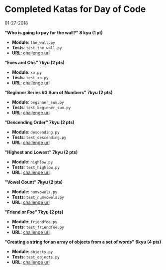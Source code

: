 # Completed Katas for Day of Code
01-27-2018

**"Who is going to pay for the wall?" 8 kyu (1 pt)**
- **Module**: `the_wall.py`
- **Tests**: `test_the_wall.py`
- **URL**: [challenge url](https://www.codewars.com/kata/58bf9bd943fadb2a980000a7)

**"Exes and Ohs" 7kyu (2 pts)**
- **Module**: `xo.py`
- **Tests**: `test_xo.py`
- **URL**: [challenge url](https://www.codewars.com/kata/exes-and-ohs/python)

**"Beginner Series #3 Sum of Numbers" 7kyu (2 pts)**
- **Module**: `beginner_sum.py`
- **Tests**: `test_beginner_sum.py`
- **URL**: [challenge url](https://www.codewars.com/kata/55f2b110f61eb01779000053)

**"Descending Order" 7kyu (2 pts)**
- **Module**: `descending.py`
- **Tests**: `test_descending.py`
- **URL**: [challenge url](https://www.codewars.com/kata/5467e4d82edf8bbf40000155/train/python)

**"Highest and Lowest" 7kyu (2 pts)**
- **Module**: `highlow.py`
- **Tests**: `test_highlow.py`
- **URL**: [challenge url](http://www.codewars.com/kata/554b4ac871d6813a03000035/train/python)

**"Vowel Count" 7kyu (2 pts)**
- **Module**: `numvowels.py`
- **Tests**: `test_numvowels.py`
- **URL**: [challenge url](https://www.codewars.com/kata/vowel-count/train/python)

**"Friend or Foe" 7kyu (2 pts)**
- **Module**: `friendfoe.py`
- **Tests**: `test_friendfoe.py`
- **URL**: [challenge url](https://www.codewars.com/kata/friend-or-foe/train/python)

**"Creating a string for an array of objects from a set of words" 6kyu (4 pts)**
- **Module**: `objects.py`
- **Tests**: `test_objects.py`
- **URL**: [challenge url](https://www.codewars.com/kata/creating-a-string-for-an-array-of-objects-from-a-set-of-words/train/python)


